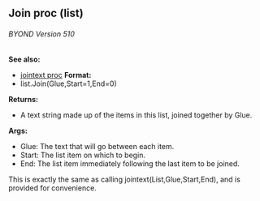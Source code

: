 ## Join proc (list) 
###### BYOND Version 510
**See also:**
+   [jointext proc](/ref/proc/jointext.md) <!-- -->
**Format:**
+   list.Join(Glue,Start=1,End=0)
<!-- -->
**Returns:**
+   A text string made up of the items in this list, joined together by
    Glue.
<!-- -->
**Args:**
+   Glue: The text that will go between each item.
+   Start: The list item on which to begin.
+   End: The list item immediately following the last item to be joined.


This is exactly the same as calling
jointext(List,Glue,Start,End), and is provided for convenience.